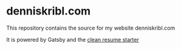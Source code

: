 # denniskribl.com

This repository contains the source for my website denniskribl.com

It is powered by Gatsby and the [clean resume starter](https://github.com/masoudkarimif/gatsby-starter-clean-resume/tree/master/)
